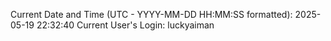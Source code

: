 Current Date and Time (UTC - YYYY-MM-DD HH:MM:SS formatted): 2025-05-19 22:32:40
Current User's Login: luckyaiman
